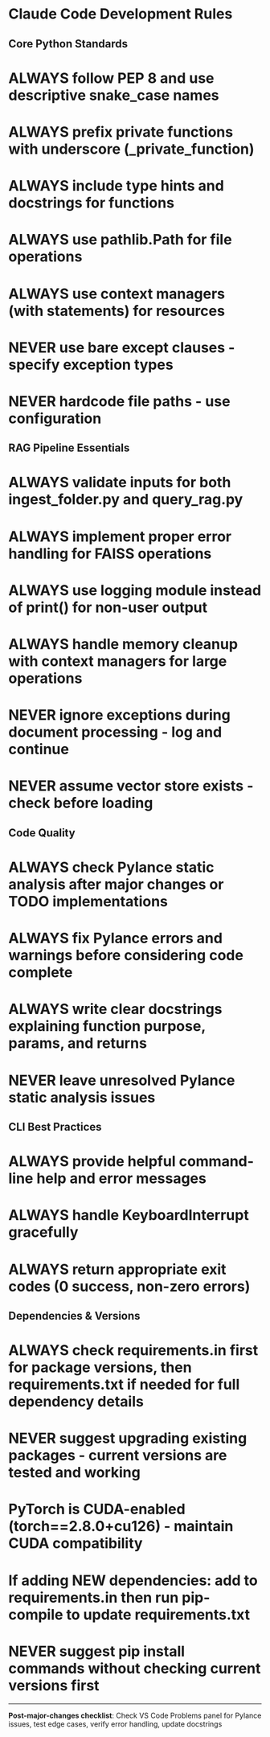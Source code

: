 # Claude Code Development Rules

## Core Python Standards

# ALWAYS follow PEP 8 and use descriptive snake_case names

# ALWAYS prefix private functions with underscore (\_private_function)

# ALWAYS include type hints and docstrings for functions

# ALWAYS use pathlib.Path for file operations

# ALWAYS use context managers (with statements) for resources

# NEVER use bare except clauses - specify exception types

# NEVER hardcode file paths - use configuration

## RAG Pipeline Essentials

# ALWAYS validate inputs for both ingest_folder.py and query_rag.py

# ALWAYS implement proper error handling for FAISS operations

# ALWAYS use logging module instead of print() for non-user output

# ALWAYS handle memory cleanup with context managers for large operations

# NEVER ignore exceptions during document processing - log and continue

# NEVER assume vector store exists - check before loading

## Code Quality

# ALWAYS check Pylance static analysis after major changes or TODO implementations

# ALWAYS fix Pylance errors and warnings before considering code complete

# ALWAYS write clear docstrings explaining function purpose, params, and returns

# NEVER leave unresolved Pylance static analysis issues

## CLI Best Practices

# ALWAYS provide helpful command-line help and error messages

# ALWAYS handle KeyboardInterrupt gracefully

# ALWAYS return appropriate exit codes (0 success, non-zero errors)

## Dependencies & Versions

# ALWAYS check requirements.in first for package versions, then requirements.txt if needed for full dependency details

# NEVER suggest upgrading existing packages - current versions are tested and working

# PyTorch is CUDA-enabled (torch==2.8.0+cu126) - maintain CUDA compatibility

# If adding NEW dependencies: add to requirements.in then run pip-compile to update requirements.txt

# NEVER suggest pip install commands without checking current versions first

---

**Post-major-changes checklist**: Check VS Code Problems panel for Pylance
issues, test edge cases, verify error handling, update docstrings
